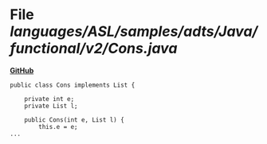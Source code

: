 # File _languages/ASL/samples/adts/Java/functional/v2/Cons.java_
**[GitHub](https://github.com/softlang/yas/blob/master/languages/ASL/samples/adts/Java/functional/v2/Cons.java)**
```
public class Cons implements List {

	private int e;
	private List l;
	
	public Cons(int e, List l) {
		this.e = e;
...
```
